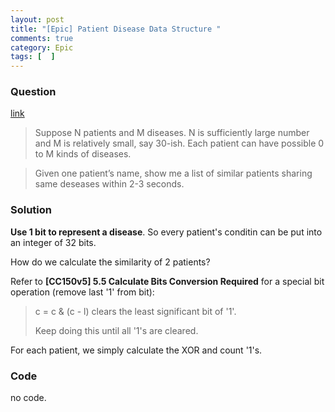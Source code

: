```yaml
---
layout: post
title: "[Epic] Patient Disease Data Structure "
comments: true
category: Epic
tags: [  ]
---
```


### Question 

[link](http://www.mitbbs.com/article_t0/JobHunting/32844253.html)

> Suppose N patients and M diseases. N is sufficiently large number and M is 
relatively small, say 30-ish. Each patient can have possible 0 to M kinds of
diseases.

> Given one patient’s name, show me a list of similar patients sharing same 
deseases within 2-3 seconds.

### Solution

__Use 1 bit to represent a disease__. So every patient's conditin can be put into an integer of 32 bits. 

How do we calculate the similarity of 2 patients?

Refer to __[CC150v5] 5.5 Calculate Bits Conversion Required__ for a special bit operation (remove last '1' from bit): 

> c = c & (c - l) clears the least significant bit of '1'. 
>
> Keep doing this until all '1's are cleared. 

For each patient, we simply calculate the XOR and count '1's. 

### Code

no code. 
